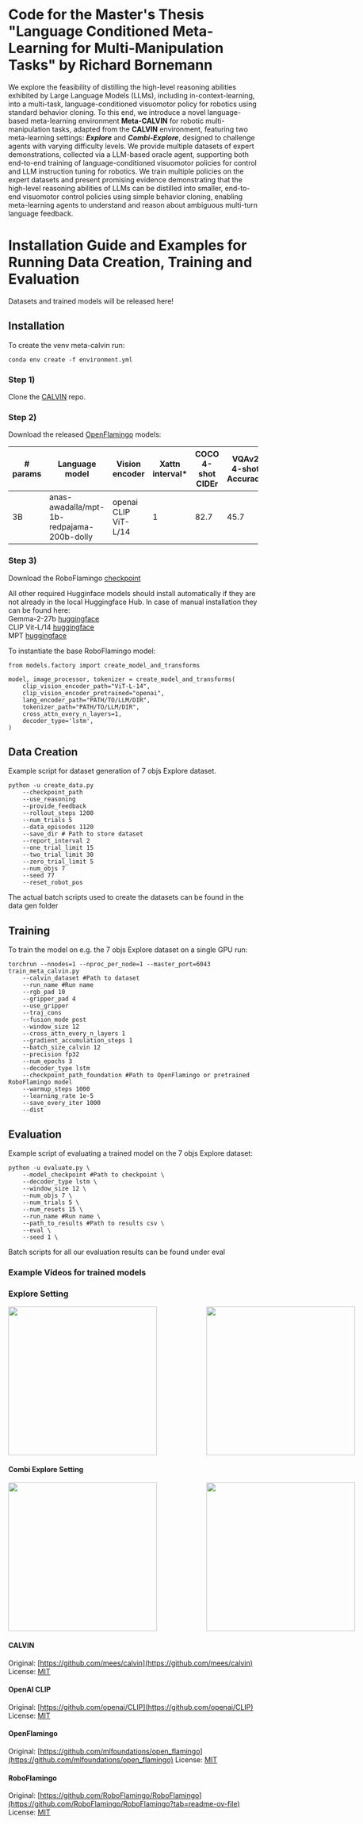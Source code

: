 # Code for the Master's Thesis "Language Conditioned Meta-Learning for Multi-Manipulation Tasks" by Richard Bornemann
We explore the feasibility of distilling the high-level reasoning abilities exhibited by Large Language Models (LLMs), including in-context-learning, into a multi-task, language-conditioned visuomotor policy for robotics using standard behavior cloning. To this end, we introduce a novel language-based meta-learning environment **Meta-CALVIN** for robotic multi-manipulation tasks, adapted from the **CALVIN** environment, featuring two meta-learning settings: ***Explore*** and ***Combi-Explore***, designed to challenge agents with varying difficulty levels. We provide multiple datasets of expert demonstrations, collected via a LLM-based oracle agent, supporting both end-to-end training of language-conditioned visuomotor policies for control and LLM instruction tuning for robotics. We train multiple policies on the expert datasets and present promising evidence demonstrating that the high-level reasoning abilities of LLMs can be distilled into smaller, end-to-end visuomotor control policies using simple behavior cloning, enabling meta-learning agents to understand and reason about ambiguous multi-turn language feedback.


# Installation Guide and Examples for Running Data Creation, Training and Evaluation
Datasets and trained models will be released here!

## Installation
To create the venv meta-calvin run:
```
conda env create -f environment.yml
```

### Step 1)
Clone the [CALVIN](https://github.com/mees/calvin) repo. 

### Step 2)
Download the released [OpenFlamingo](https://github.com/mlfoundations/open_flamingo) models:

|# params|Language model|Vision encoder|Xattn interval*|COCO 4-shot CIDEr|VQAv2 4-shot Accuracy|Avg Len|Weights|
|------------|--------------|--------------|----------|-----------|-------|-----|----|
|3B| anas-awadalla/mpt-1b-redpajama-200b-dolly | openai CLIP ViT-L/14 | 1 | 82.7 | 45.7 | 4.09 | [Link](https://huggingface.co/openflamingo/OpenFlamingo-3B-vitl-mpt1b-langinstruct)|

### Step 3)
Download the RoboFlamingo [checkpoint](https://huggingface.co/roboflamingo/RoboFlamingo/blob/main/checkpoint_gripper_post_hist_1_aug_10_4_traj_cons_ws_12_mpt_dolly_3b_2.pth)

All other required Hugginface models should install automatically if they are not already in the local Huggingface Hub.
In case of manual installation they can be found here:\
Gemma-2-27b [huggingface](https://huggingface.co/google/gemma-2-27b-it)\
CLIP Vit-L/14 [huggingface](https://huggingface.co/openai/clip-vit-large-patch14)\
MPT [huggingface](https://huggingface.co/mosaicml/mpt-1b-redpajama-200b-dolly)


To instantiate the base RoboFlamingo model:
```
from models.factory import create_model_and_transforms

model, image_processor, tokenizer = create_model_and_transforms(
    clip_vision_encoder_path="ViT-L-14",
    clip_vision_encoder_pretrained="openai",
    lang_encoder_path="PATH/TO/LLM/DIR",
    tokenizer_path="PATH/TO/LLM/DIR",
    cross_attn_every_n_layers=1,
    decoder_type='lstm',
)
```

## Data Creation
Example script for dataset generation of 7 objs Explore dataset.
```
python -u create_data.py
    --checkpoint_path 
    --use_reasoning 
    --provide_feedback 
    --rollout_steps 1200 
    --num_trials 5  
    --data_episodes 1120
    --save_dir # Path to store dataset
    --report_interval 2 
    --one_trial_limit 15
    --two_trial_limit 30 
    --zero_trial_limit 5 
    --num_objs 7 
    --seed 77 
    --reset_robot_pos
```
The actual batch scripts used to create the datasets can be found in the data gen folder

## Training
To train the model on e.g. the 7 objs Explore dataset on a single GPU run:

```
torchrun --nnodes=1 --nproc_per_node=1 --master_port=6043 train_meta_calvin.py  
    --calvin_dataset #Path to dataset
    --run_name #Run name 
    --rgb_pad 10 
    --gripper_pad 4 
    --use_gripper 
    --traj_cons 
    --fusion_mode post
    --window_size 12 
    --cross_attn_every_n_layers 1 
    --gradient_accumulation_steps 1 
    --batch_size_calvin 12 
    --precision fp32
    --num_epochs 3
    --decoder_type lstm 
    --checkpoint_path_foundation #Path to OpenFlamingo or pretrained RoboFlamingo model
    --warmup_steps 1000 
    --learning_rate 1e-5 
    --save_every_iter 1000
    --dist
```

## Evaluation
Example script of evaluating a trained model on the 7 objs Explore dataset:
```
python -u evaluate.py \
    --model_checkpoint #Path to checkpoint \
    --decoder_type lstm \
    --window_size 12 \
    --num_objs 7 \
    --num_trials 5 \
    --num_resets 15 \
    --run_name #Run name \
    --path_to_results #Path to results csv \
    --eval \
    --seed 1 \
```
Batch scripts for all our evaluation results can be found under eval

### Example Videos for trained models

### Explore Setting
<div style="display: flex; gap: 100px;">
  <img src="https://github.com/RBorn02/Embodied-Meta-Lang/raw/main/Videos/7_objs_explore_1.gif" width="300">
  <img src="https://github.com/RBorn02/Embodied-Meta-Lang/raw/main/Videos/7_objs_explore_2.gif" width="300">
</div>

#### Combi Explore Setting

<div style="display: flex; gap: 100px;">
  <img src="https://github.com/RBorn02/Embodied-Meta-Lang/raw/main/Videos/combi_explore_1.gif" width="300">
  <img src="https://github.com/RBorn02/Embodied-Meta-Lang/raw/main/Videos/combi_explore_2.gif" width="300">
</div>




#### CALVIN
Original:  [https://github.com/mees/calvin](https://github.com/mees/calvin)
License: [MIT](https://github.com/mees/calvin/blob/main/LICENSE)

#### OpenAI CLIP
Original: [https://github.com/openai/CLIP](https://github.com/openai/CLIP)
License: [MIT](https://github.com/openai/CLIP/blob/main/LICENSE)

#### OpenFlamingo
Original: [https://github.com/mlfoundations/open_flamingo](https://github.com/mlfoundations/open_flamingo)
License: [MIT](https://github.com/mlfoundations/open_flamingo/blob/main/LICENSE)

#### RoboFlamingo
Original: [https://github.com/RoboFlamingo/RoboFlamingo](https://github.com/RoboFlamingo/RoboFlamingo?tab=readme-ov-file)
License:  [MIT](https://github.com/RoboFlamingo/RoboFlamingo/blob/main/LICENSE)
